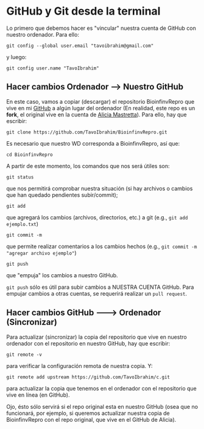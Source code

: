 # GitHub y Git desde la terminal

Lo primero que debemos hacer es "vincular" nuestra cuenta de GitHub con nuestro ordenador. Para ello:

`git config --global user.email "tavoibrahim@gmail.com"`

y luego:

`git config user.name "TavoIbrahim"`

## Hacer cambios Ordenador --> Nuestro GitHub

En este caso, vamos a copiar (descargar) el repositorio BioinfinvRepro que vive en mi [GitHub](https://github.com/TavoIbrahim) a algún lugar del ordenador (En realidad, este repo es un **fork**, el original vive en la cuenta de [Alicia Mastretta](https://github.com/AliciaMstt)). Para ello, hay que escribir:

`git clone https://github.com/TavoIbrahim/BioinfinvRepro.git`

Es necesario que nuestro WD corresponda a BioinfinvRepro, así que:

`cd BioinfinvRepro`

A partir de este momento, los comandos que nos será útiles son: 

`git status`

que nos permitirá comprobar nuestra situación (si hay archivos o cambios que han quedado pendientes subir/commit);

`git add`

que agregará los cambios (archivos, directorios, etc.) a git (e.g., `git add ejemplo.txt`) 

`git commit -m`

que permite realizar comentarios a los cambios hechos (e.g., `git commit -m "agregar archivo ejemplo"`) 

`git push` 

que "empuja" los cambios a nuestro GitHub. 

`git push` sólo es útil para subir cambios a NUESTRA CUENTA GitHub. Para empujar cambios a otras cuentas, se requerirá realizar un `pull request`.

## Hacer cambios GitHub ---> Ordenador (Sincronizar)

Para actualizar (sincronizar) la copia del repositorio que vive en nuestro ordenador con el repositorio en nuestro GitHub, hay que escribir:

`git remote -v` 

para verificar la configuración remota de nuestra copia. Y:

`git remote add upstream https://github.com/TavoIbrahim/c.git`

para actualizar la copia que tenemos en el ordenador con el repositorio que vive en línea (en GitHub). 

Ojo, ésto sólo servirá si el repo original esta en nuestro GitHub (osea que no funcionará, por ejemplo, si queremos actualizar nuestra copia de BioinfinvRepro con el repo original, que vive en el GitHub de Alicia).
